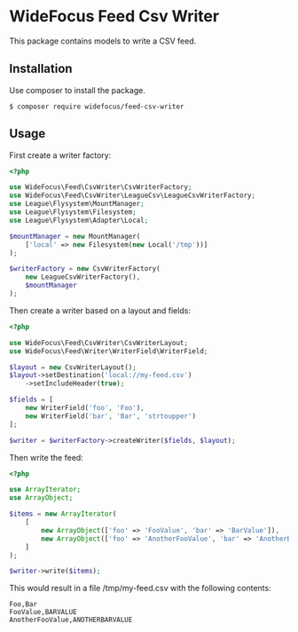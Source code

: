 # WideFocus Feed Csv Writer

This package contains models to write a CSV feed.

## Installation

Use composer to install the package.

```shell
$ composer require widefocus/feed-csv-writer
```

## Usage

First create a writer factory:

```php
<?php

use WideFocus\Feed\CsvWriter\CsvWriterFactory;
use WideFocus\Feed\CsvWriter\LeagueCsv\LeagueCsvWriterFactory;
use League\Flysystem\MountManager;
use League\Flysystem\Filesystem;
use League\Flysystem\Adapter\Local;

$mountManager = new MountManager(
    ['local' => new Filesystem(new Local('/tmp'))]
);

$writerFactory = new CsvWriterFactory(
    new LeagueCsvWriterFactory(),
    $mountManager
);
```

Then create a writer based on a layout and fields:

```php
<?php

use WideFocus\Feed\CsvWriter\CsvWriterLayout;
use WideFocus\Feed\Writer\WriterField\WriterField;

$layout = new CsvWriterLayout();
$layout->setDestination('local://my-feed.csv')
    ->setIncludeHeader(true);

$fields = [
    new WriterField('foo', 'Foo'),
    new WriterField('bar', 'Bar', 'strtoupper')
];

$writer = $writerFactory->createWriter($fields, $layout);
```

Then write the feed:

```php
<?php

use ArrayIterator;
use ArrayObject;

$items = new ArrayIterator(
    [
        new ArrayObject(['foo' => 'FooValue', 'bar' => 'BarValue']),
        new ArrayObject(['foo' => 'AnotherFooValue', 'bar' => 'AnotherBarValue'])
    ]
);

$writer->write($items);
```

This would result in a file /tmp/my-feed.csv with the following contents:

```text
Foo,Bar
FooValue,BARVALUE
AnotherFooValue,ANOTHERBARVALUE
```
